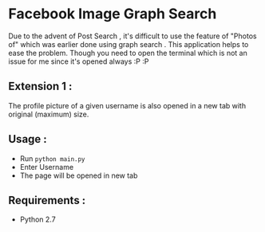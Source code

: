 Facebook Image Graph Search
===========================

Due to the advent of Post Search , it's difficult to use the feature of "Photos of" which was earlier done using 
graph search . This application helps to ease the problem. Though you need to open the terminal which is not an 
issue for me since it's opened always :P :P 

Extension 1 :
-------------

The profile picture of a given username is also opened in a new tab with original (maximum) size. 

Usage : 
------

* Run `python main.py`
* Enter Username
* The page will be opened in new tab

Requirements :
--------------

* Python 2.7

